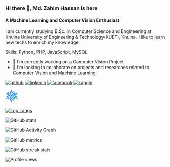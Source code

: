### Hi there 👋, Md. Zahim Hassan is here
#### A Machine Learning and Computer Vision Enthusiast 
I am currently studying B.Sc. in Computer Science and Engineering at Khulna University of Engineering & Technology(KUET), Khulna. I like to learn new techs to enrich my knowledge.

Skills: Python, PHP, JavaScript, MySQL

- 🔭 I’m currently working on a Computer Vision Project 
- 👯 I’m looking to collaborate on projects and researches related to Computer Vision and Machine Learning 


[<img src='https://cdn.jsdelivr.net/npm/simple-icons@3.0.1/icons/github.svg' alt='github' height='40'>](https://github.com/https://github.com/Kenshin-Keeps)  [<img src='https://cdn.jsdelivr.net/npm/simple-icons@3.0.1/icons/linkedin.svg' alt='linkedin' height='40'>](https://www.linkedin.com/in/https://www.linkedin.com/in/md-zahim-hassan-25aa47187//)  [<img src='https://cdn.jsdelivr.net/npm/simple-icons@3.0.1/icons/facebook.svg' alt='facebook' height='40'>](https://www.facebook.com/https://www.facebook.com/zahim.hassan.1)  [<img src='https://cdn.jsdelivr.net/npm/simple-icons@3.0.1/icons/kaggle.svg' alt='kaggle' height='40'>](https://www.kaggle.com/zahimhassan)

<a href='https://archiveprogram.github.com/'><img src='https://raw.githubusercontent.com/acervenky/animated-github-badges/master/assets/acbadge.gif' width='40' height='40'></a> 

[![Top Langs](https://github-readme-stats.vercel.app/api/top-langs/?username=Kenshin-Keeps)](https://github.com/anuraghazra/github-readme-stats)

![GitHub stats](https://github-readme-stats.vercel.app/api?username=Kenshin-Keeps&show_icons=true)  

![GitHub Activity Graph](https://activity-graph.herokuapp.com/graph?username=Kenshin-Keeps)  

![GitHub metrics](https://metrics.lecoq.io/Kenshin-Keeps)  

![GitHub streak stats](https://github-readme-streak-stats.herokuapp.com/?user=Kenshin-Keeps)  

![Profile views](https://gpvc.arturio.dev/Kenshin-Keeps)  
